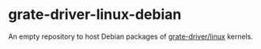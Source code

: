 # grate-driver-linux-debian

An empty repository to host Debian packages of [grate-driver/linux](https://github.com/grate-driver/linux) kernels.
